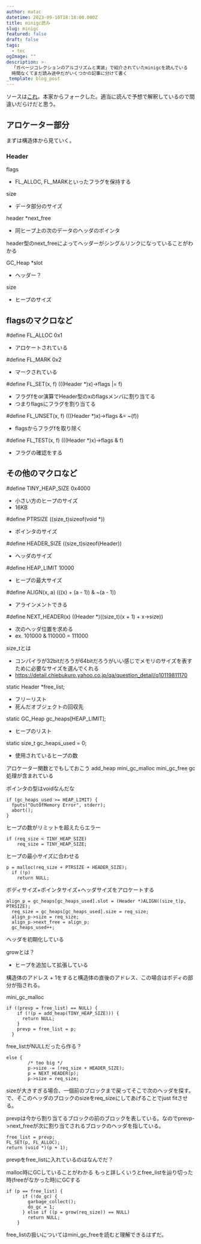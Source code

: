 ```yaml
---
author: matac
datetime: 2023-09-10T18:18:00.000Z
title: minigc読み
slug: minigc
featured: false
draft: false
tags:
  - tec
ogImage: ""
description: >-
  「ガベージコレクションのアルゴリズムと実装」で紹介されていたminigcを読んでいる
  時間なくてまだ読み途中だがいくつかの記事に分けて書く
_template: blog_post
---
```


ソースは[これ](https://github.com/matac42/minigc)。本家からフォークした。適当に読んで予想で解釈しているので間違いだらけだと思う。

## アロケーター部分

まずは構造体から見ていく。

### Header

flags
- FL_ALLOC, FL_MARKといったフラグを保持する

size
- データ部分のサイズ

header *next_free
- 同ヒープ上の次のデータのヘッダのポインタ

header型のnext_freeによってヘッダーがシングルリンクになっていることがわかる

GC_Heap
*slot
- ヘッダー？

size
- ヒープのサイズ

## flagsのマクロなど

#define FL_ALLOC 0x1
- アロケートされている

#define FL_MARK 0x2
- マークされている

#define FL_SET(x, f) (((Header *)x)->flags |= f)
- フラグfをor演算でHeader型のxのflagsメンバに割り当てる
- つまりflagsにフラグを割り当てる

#define FL_UNSET(x, f) (((Header *)x)->flags &= ~(f))
- flagsからフラグfを取り除く

#define FL_TEST(x, f) (((Header *)x)->flags & f)
- フラグの確認をする

## その他のマクロなど

#define TINY_HEAP_SIZE 0x4000
- 小さい方のヒープのサイズ
- 16KB

#define PTRSIZE ((size_t)sizeof(void *))
- ポインタのサイズ

#define HEADER_SIZE ((size_t)sizeof(Header))
- ヘッダのサイズ

#define HEAP_LIMIT 10000
- ヒープの最大サイズ

#define ALIGN(x, a) (((x) + (a - 1)) & ~(a - 1))
- アラインメントできる

#define NEXT_HEADER(x) ((Header *)((size_t)(x + 1) + x->size))
- 次のヘッダ位置を求める
- ex. 101000 & 110000 = 111000

size_tとは
- コンパイラが32bitだろうが64bitだろうがいい感じでメモリのサイズを表すために必要なサイズを選んでくれる
- https://detail.chiebukuro.yahoo.co.jp/qa/question_detail/q10119811170

static Header *free_list;
- フリーリスト
- 死んだオブジェクトの回収先

static GC_Heap gc_heaps[HEAP_LIMIT];
- ヒープのリスト

static size_t gc_heaps_used = 0;
- 使用されているヒープの数

アロケーター関数とでもしておこう
add_heap
mini_gc_malloc
mini_gc_free
gc処理が含まれている

ポインタの型はvoidなんだな

```
if (gc_heaps_used >= HEAP_LIMIT) {
  fputs("OutOfMemory Error", stderr);
  abort();
}
```
ヒープの数がリミットを超えたらエラー

```
if (req_size < TINY_HEAP_SIZE)
    req_size = TINY_HEAP_SIZE;
```
ヒープの最小サイズに合わせる

```
p = malloc(req_size + PTRSIZE + HEADER_SIZE);
  if (!p)
    return NULL;
```
ボディサイズ+ポインタサイズ+ヘッダサイズをアロケートする

```
align_p = gc_heaps[gc_heaps_used].slot = (Header *)ALIGN((size_t)p, PTRSIZE);
  req_size = gc_heaps[gc_heaps_used].size = req_size;
  align_p->size = req_size;
  align_p->next_free = align_p;
  gc_heaps_used++;
```
ヘッダを初期化している

growとは？
- ヒープを追加して拡張している

構造体のアドレス + 1をすると構造体の直後のアドレス、この場合はボディの部分が指される。


mini_gc_malloc
```
if ((prevp = free_list) == NULL) {
    if (!(p = add_heap(TINY_HEAP_SIZE))) {
      return NULL;
    }
    prevp = free_list = p;
  }
```
free_listがNULLだったら作る？

```
else {
        /* too big */
        p->size -= (req_size + HEADER_SIZE);
        p = NEXT_HEADER(p);
        p->size = req_size;
```
sizeが大きすぎる場合、一個前のブロックまで戻ってそこで次のヘッダを探す。で、そこのヘッダのブロックのsizeをreq_sizeにしてあげることでjust fitさせる。

prevpは今から割り当てるブロックの前のブロックを表している。なのでprevp->next_freeが次に割り当てされるブロックのヘッダを指している。

```
free_list = prevp;
FL_SET(p, FL_ALLOC);
return (void *)(p + 1);
```
prevpをfree_listに入れているのはなんでだ？

malloc時にGCしていることがわかる
もっと詳しくいうとfree_listを辿り切った時(freeがなかった時)にGCする
```
if (p == free_list) {
      if (!do_gc) {
        garbage_collect();
        do_gc = 1;
      } else if ((p = grow(req_size)) == NULL)
        return NULL;
    }
```

free_listの扱いについてはmini_gc_freeを読むと理解できるはずだ。